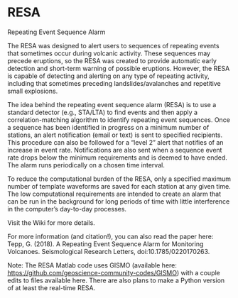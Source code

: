 # RESA
Repeating Event Sequence Alarm

The RESA was designed to alert users to sequences of repeating events that sometimes occur during volcanic activity. These sequences may precede eruptions, so the RESA was created to provide automatic early detection and short-term warning of possible eruptions. However, the RESA is capable of detecting and alerting on any type of repeating activity, including that sometimes preceding landslides/avalanches and repetitive small explosions.

The idea behind the repeating event sequence alarm (RESA) is to use a standard detector (e.g., STA/LTA) to find events and then apply a correlation-matching algorithm to identify repeating event sequences. Once a sequence has been identified in progress on a minimum number of stations, an alert notification (email or text) is sent to specified recipients. This procedure can also be followed for a “level 2” alert that notifies of an increase in event rate. Notifications are also sent when a sequence event rate drops below the minimum requirements and is deemed to have ended. The alarm runs periodically on a chosen time interval.

To reduce the computational burden of the RESA, only a specified maximum number of template waveforms are saved for each station at any given time. The low computational requirements are intended to create an alarm that can be run in the background for long periods of time with little interference in the computer’s day-to-day processes. 

Visit the Wiki for more details.

For more information (and citation!), you can also read the paper here: Tepp, G. (2018). A Repeating Event Sequence Alarm for Monitoring Volcanoes. Seismological Research Letters, doi:10.1785/0220170263.

Note: The RESA Matlab code uses GISMO (available here: https://github.com/geoscience-community-codes/GISMO) with a couple edits to files available here. There are also plans to make a Python version of at least the real-time RESA.

